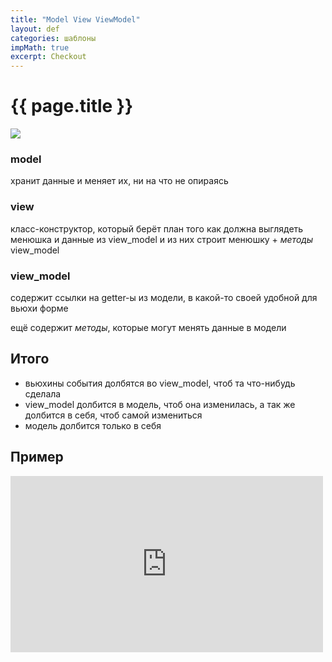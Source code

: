 ```yaml
---
title: "Model View ViewModel"
layout: def
categories: шаблоны
impMath: true
excerpt: Checkout
---
```


# {{ page.title }}

![](https://user-images.githubusercontent.com/1812129/68319232-446cf900-00be-11ea-92cf-cad817b2af2c.png)

### model

хранит данные и меняет их, ни на что не опираясь

### view

класс-конструктор, который берёт план того как должна выглядеть менюшка и данные из view_model и из них строит менюшку + *методы* view_model

### view_model

содержит ссылки на getter-ы из модели, в какой-то своей удобной для вьюхи форме

ещё содержит *методы*, которые могут менять данные в модели


## Итого

- вьюхины события долбятся во view_model, чтоб та что-нибудь сделала
- view_model долбится в модель, чтоб она изменилась, а так же долбится в себя, чтоб самой измениться
- модель долбится только в себя

## Пример

<iframe width="500" height="282" src="https://www.youtube.com/watch?v=uQtM6StTsQg" title="YouTube video player" frameborder="0" allow="accelerometer; autoplay; clipboard-write; encrypted-media; gyroscope; picture-in-picture" allowfullscreen></iframe>
